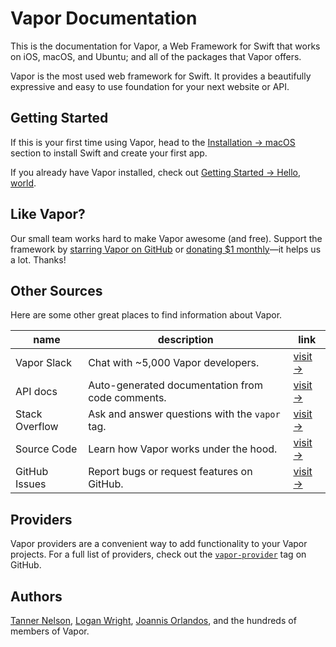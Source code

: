 # Vapor Documentation

This is the documentation for Vapor, a Web Framework for Swift that works on iOS, macOS, and Ubuntu; and all of the packages that Vapor offers.

Vapor is the most used web framework for Swift. It provides a beautifully expressive and easy to use foundation for your next website or API.

## Getting Started

If this is your first time using Vapor, head to the [Installation &rarr; macOS](installation/install-on-macos.md) section to install Swift and create your first app.

If you already have Vapor installed, check out [Getting Started &rarr; Hello, world](getting-started/hello-world.md).

## Like Vapor?

Our small team works hard to make Vapor awesome (and free). Support the framework by [starring Vapor on GitHub](https://github.com/vapor/vapor) 
or [donating $1 monthly](https://opencollective.com/vapor)&mdash;it helps us a lot. Thanks!

## Other Sources

Here are some other great places to find information about Vapor.

| name           | description                                      | link                                                            |
|----------------|--------------------------------------------------|-----------------------------------------------------------------|
| Vapor Slack    | Chat with ~5,000 Vapor developers.               | [visit &rarr;](http://vapor.team)                               |
| API docs       | Auto-generated documentation from code comments. | [visit &rarr;](http://api.vapor.codes)                          |
| Stack Overflow | Ask and answer questions with the `vapor` tag.   | [visit &rarr;](http://stackoverflow.com/questions/tagged/vapor) |
| Source Code    | Learn how Vapor works under the hood.            | [visit &rarr;](https://github.com/vapor/vapor)                  |
| GitHub Issues  | Report bugs or request features on GitHub.       | [visit &rarr;](https://github.com/vapor/vapor/issues)           |

## Providers

Vapor providers are a convenient way to add functionality to your Vapor projects. 
For a full list of providers, check out the [`vapor-provider`](https://github.com/search?utf8=✓&q=topic%3Avapor-provider&type=Repositories) tag on GitHub.

## Authors

[Tanner Nelson](mailto:tanner@vapor.codes), [Logan Wright](mailto:logan@vapor.codes), [Joannis Orlandos](mailto:joannis@qutheory.io), and the hundreds of members of Vapor.
